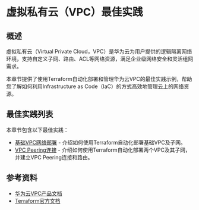 # 虚拟私有云（VPC）最佳实践

## 概述

虚拟私有云（Virtual Private Cloud，VPC）是华为云为用户提供的逻辑隔离网络环境，支持自定义子网、路由、ACL等网络资源，满足企业级网络安全和灵活组网需求。

本章节提供了使用Terraform自动化部署和管理华为云VPC的最佳实践示例，帮助您了解如何利用Infrastructure as Code（IaC）的方式高效地管理云上的网络资源。

## 最佳实践列表

本章节包含以下最佳实践：

* [基础VPC网络部署](basic.md) - 介绍如何使用Terraform自动化部署基础VPC及子网。
* [VPC Peering连接](peering.md) - 介绍如何使用Terraform自动化部署两个VPC及其子网，并建立VPC Peering连接和路由。

## 参考资料

- [华为云VPC产品文档](https://support.huaweicloud.com/vpc/index.html)
- [Terraform官方文档](https://www.terraform.io/docs/index.html)
